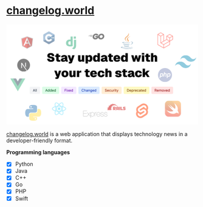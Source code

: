 # [changelog.world](https://changelog.world/)

<img src="./public/assets/images/changelog.world.png" width="700px" />

[changelog.world](https://changelog.world/) is a web application that displays technology news in a developer-friendly format.

**Programming languages**

- [x] Python
- [x] Java
- [x] C++
- [x] Go
- [x] PHP
- [x] Swift
